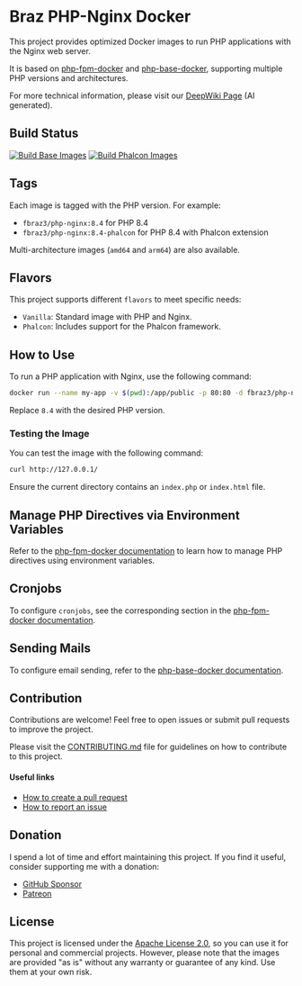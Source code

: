 # Braz PHP-Nginx Docker

This project provides optimized Docker images to run PHP applications with the Nginx web server. 

It is based on [php-fpm-docker](https://github.com/fbraz3/php-fpm-docker) and [php-base-docker](https://github.com/fbraz3/php-base-docker), supporting multiple PHP versions and architectures.

For more technical information, please visit our  [DeepWiki Page](https://deepwiki.com/fbraz3/php-nginx-docker) (AI generated).

## Build Status

[![Build Base Images](https://github.com/fbraz3/php-nginx-docker/actions/workflows/base-images.yml/badge.svg)](https://github.com/fbraz3/php-nginx-docker/actions/workflows/base-images.yml) [![Build Phalcon Images](https://github.com/fbraz3/php-nginx-docker/actions/workflows/phalcon-images.yml/badge.svg)](https://github.com/fbraz3/php-nginx-docker/actions/workflows/phalcon-images.yml)

## Tags
Each image is tagged with the PHP version. For example:
- `fbraz3/php-nginx:8.4` for PHP 8.4
- `fbraz3/php-nginx:8.4-phalcon` for PHP 8.4 with Phalcon extension

Multi-architecture images (`amd64` and `arm64`) are also available.

## Flavors
This project supports different `flavors` to meet specific needs:

- `Vanilla`: Standard image with PHP and Nginx.
- `Phalcon`: Includes support for the Phalcon framework.

## How to Use
To run a PHP application with Nginx, use the following command:

```bash
docker run --name my-app -v $(pwd):/app/public -p 80:80 -d fbraz3/php-nginx:8.4
```

Replace `8.4` with the desired PHP version.

### Testing the Image
You can test the image with the following command:

```bash
curl http://127.0.0.1/
```

Ensure the current directory contains an `index.php` or `index.html` file.

## Manage PHP Directives via Environment Variables
Refer to the [php-fpm-docker documentation](https://github.com/fbraz3/php-fpm-docker#manage-php-directives-via-environment-variables) to learn how to manage PHP directives using environment variables.

## Cronjobs
To configure `cronjobs`, see the corresponding section in the [php-fpm-docker documentation](https://github.com/fbraz3/php-fpm-docker#cronjobs).

## Sending Mails
To configure email sending, refer to the [php-base-docker documentation](https://github.com/fbraz3/php-base-docker#sending-mails).

## Contribution
Contributions are welcome! Feel free to open issues or submit pull requests to improve the project.

Please visit the [CONTRIBUTING.md](CONTRIBUTING.md) file for guidelines on how to contribute to this project.

#### Useful links
- [How to create a pull request](https://docs.github.com/pt/pull-requests/collaborating-with-pull-requests/proposing-changes-to-your-work-with-pull-requests/creating-a-pull-request)
- [How to report an issue](https://docs.github.com/pt/issues/tracking-your-work-with-issues/creating-an-issue)

## Donation
I spend a lot of time and effort maintaining this project. If you find it useful, consider supporting me with a donation:
- [GitHub Sponsor](https://github.com/sponsors/fbraz3)
- [Patreon](https://www.patreon.com/fbraz3)

## License

This project is licensed under the [Apache License 2.0](LICENSE), so you can use it for personal and commercial projects. However, please note that the images are provided "as is" without any warranty or guarantee of any kind. Use them at your own risk.